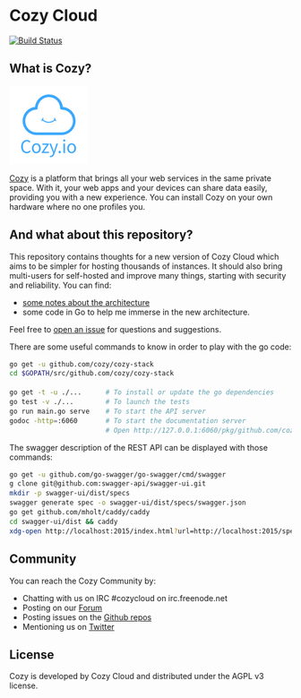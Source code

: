 Cozy Cloud
==========

[![Build Status](https://travis-ci.org/cozy/cozy-stack.svg?branch=master)](https://travis-ci.org/cozy/cozy-stack)


## What is Cozy?

![Cozy Logo](assets/images/happycloud.png)

[Cozy](https://cozy.io) is a platform that brings all your web services in the
same private space. With it, your web apps and your devices can share data
easily, providing you with a new experience. You can install Cozy on your own
hardware where no one profiles you.


## And what about this repository?

This repository contains thoughts for a new version of Cozy Cloud which aims
to be simpler for hosting thousands of instances. It should also bring
multi-users for self-hosted and improve many things, starting with security
and reliability. You can find:

- [some notes about the architecture](doc/architecture.md)
- some code in Go to help me immerse in the new architecture.

Feel free to [open an issue](https://github.com/cozy/cozy-stack/issues/new)
for questions and suggestions.

There are some useful commands to know in order to play with the go code:

```bash
go get -u github.com/cozy/cozy-stack
cd $GOPATH/src/github.com/cozy/cozy-stack

go get -t -u ./...      # To install or update the go dependencies
go test -v ./...        # To launch the tests
go run main.go serve    # To start the API server
godoc -http=:6060       # To start the documentation server
                        # Open http://127.0.0.1:6060/pkg/github.com/cozy/cozy-stack/

```

The swagger description of the REST API can be displayed with those commands:

```bash
go get -u github.com/go-swagger/go-swagger/cmd/swagger
g clone git@github.com:swagger-api/swagger-ui.git
mkdir -p swagger-ui/dist/specs
swagger generate spec -o swagger-ui/dist/specs/swagger.json
go get github.com/mholt/caddy/caddy
cd swagger-ui/dist && caddy
xdg-open http://localhost:2015/index.html?url=http://localhost:2015/specs/swagger.json
```


## Community

You can reach the Cozy Community by:

* Chatting with us on IRC #cozycloud on irc.freenode.net
* Posting on our [Forum](https://forum.cozy.io)
* Posting issues on the [Github repos](https://github.com/cozy/)
* Mentioning us on [Twitter](https://twitter.com/mycozycloud)


## License

Cozy is developed by Cozy Cloud and distributed under the AGPL v3 license.
